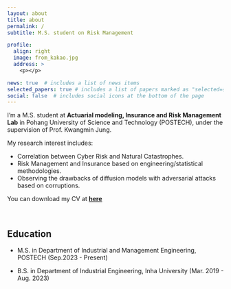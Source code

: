 ```yaml
---
layout: about
title: about
permalink: /
subtitle: M.S. student on Risk Management

profile:
  align: right
  image: from_kakao.jpg
  address: >
    <p></p>

news: true  # includes a list of news items
selected_papers: true # includes a list of papers marked as "selected={true}"
social: false  # includes social icons at the bottom of the page
---
```


I’m a M.S. student at **Actuarial modeling, Insurance and Risk Management Lab** in Pohang University of Science and Technology (POSTECH), under the supervision of Prof. Kwangmin Jung.

My research interest includes:

- Correlation between Cyber Risk and Natural Catastrophes.
- Risk Management and Insurance based on engineering/statistical methodologies.
- Observing the drawbacks of diffusion models with adversarial attacks based on corruptions.

You can download my CV at **[here](../assets/pdf/CV_231215.pdf)**

<br>

## Education
- M.S. in Department of Industrial and Management Engineering, POSTECH (Sep.2023 - Present)
  
- B.S. in Department of Industrial Engineering, Inha University (Mar. 2019 - Aug. 2023)


<br>
